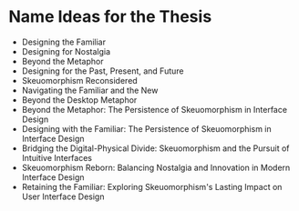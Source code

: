# Name Ideas for the Thesis

- Designing the Familiar
- Designing for Nostalgia
- Beyond the Metaphor
- Designing for the Past, Present, and Future
- Skeuomorphism Reconsidered
- Navigating the Familiar and the New
- Beyond the Desktop Metaphor
- Beyond the Metaphor: The Persistence of Skeuomorphism in Interface Design
- Designing with the Familiar: The Persistence of Skeuomorphism in Interface Design
- Bridging the Digital-Physical Divide: Skeuomorphism and the Pursuit of Intuitive Interfaces
- Skeuomorphism Reborn: Balancing Nostalgia and Innovation in Modern Interface Design
- Retaining the Familiar: Exploring Skeuomorphism's Lasting Impact on User Interface Design